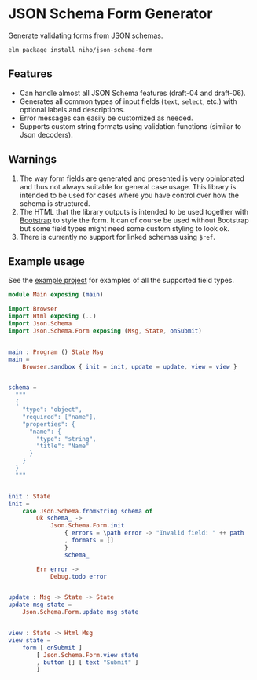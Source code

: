 # JSON Schema Form Generator

Generate validating forms from JSON schemas.

    elm package install niho/json-schema-form

## Features

* Can handle almost all JSON Schema features (draft-04 and draft-06).
* Generates all common types of input fields (`text`, `select`, etc.) with optional labels and descriptions.
* Error messages can easily be customized as needed.
* Supports custom string formats using validation functions (similar to Json decoders).


## Warnings

1. The way form fields are generated and presented is very opinionated and thus not always suitable for general case usage. This library is intended to be used for cases where you have control over how the schema is structured.
2. The HTML that the library outputs is intended to be used together with [Bootstrap](https://getbootstrap.com/) to style the form. It can of course be used without Bootstrap but some field types might need some custom styling to look ok.
3. There is currently no support for linked schemas using `$ref`.


## Example usage

See the [example project](https://github.com/niho/json-schema-form/tree/master/example) for examples of all the supported field types.

```elm
module Main exposing (main)

import Browser
import Html exposing (..)
import Json.Schema
import Json.Schema.Form exposing (Msg, State, onSubmit)


main : Program () State Msg
main =
    Browser.sandbox { init = init, update = update, view = view }


schema =
  """
  {
    "type": "object",
    "required": ["name"],
    "properties": {
      "name": {
        "type": "string",
        "title": "Name"
      }
    }
  }
  """


init : State
init =
    case Json.Schema.fromString schema of
        Ok schema_ ->
            Json.Schema.Form.init
                { errors = \path error -> "Invalid field: " ++ path
                , formats = []
                }
                schema_

        Err error ->
            Debug.todo error


update : Msg -> State -> State
update msg state =
    Json.Schema.Form.update msg state


view : State -> Html Msg
view state =
    form [ onSubmit ]
        [ Json.Schema.Form.view state
        , button [] [ text "Submit" ]
        ]
```
